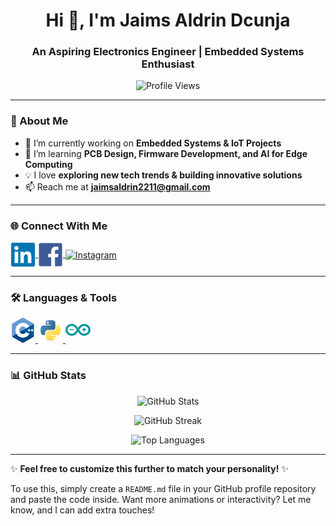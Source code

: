 <h1 align="center">Hi 👋, I'm Jaims Aldrin Dcunja</h1>
<h3 align="center">An Aspiring Electronics Engineer | Embedded Systems Enthusiast</h3>

<p align="center">
  <img src="https://komarev.com/ghpvc/?username=jamesaldrin22&label=Profile%20Views&color=0e75b6&style=flat" alt="Profile Views" />
</p>

---

### 🚀 About Me
- 🔭 I’m currently working on **Embedded Systems & IoT Projects**
- 🌱 I’m learning **PCB Design, Firmware Development, and AI for Edge Computing**
- 💡 I love **exploring new tech trends & building innovative solutions**
- 📫 Reach me at **jaimsaldrin2211@gmail.com**

---

### 🌐 Connect With Me
<p align="left">
  <a href="https://linkedin.com/in/jaims-aldrin" target="_blank">
    <img align="center" src="https://raw.githubusercontent.com/devicons/devicon/master/icons/linkedin/linkedin-original.svg" alt="LinkedIn" height="40" width="40" />
  </a>
  <a href="https://fb.com/james-aldrin" target="_blank">
    <img align="center" src="https://raw.githubusercontent.com/devicons/devicon/master/icons/facebook/facebook-original.svg" alt="Facebook" height="40" width="40" />
  </a>
  <a href="https://instagram.com/aldrin_dcu" target="_blank">
    <img align="center" src="https://raw.githubusercontent.com/devicons/devicon/master/icons/instagram/instagram-original.svg" alt="Instagram" height="40" width="40" />
  </a>
</p>

---

### 🛠 Languages & Tools
<p align="left">
  <a href="https://www.w3schools.com/cpp/" target="_blank">
    <img src="https://raw.githubusercontent.com/devicons/devicon/master/icons/cplusplus/cplusplus-original.svg" alt="C++" width="40" height="40"/>
  </a>
  <a href="https://www.python.org/" target="_blank">
    <img src="https://raw.githubusercontent.com/devicons/devicon/master/icons/python/python-original.svg" alt="Python" width="40" height="40"/>
  </a>
  <a href="https://www.arduino.cc/" target="_blank">
    <img src="https://raw.githubusercontent.com/devicons/devicon/master/icons/arduino/arduino-original.svg" alt="Arduino" width="40" height="40"/>
  </a>
</p>

---

### 📊 GitHub Stats
<p align="center">
  <img src="https://github-readme-stats.vercel.app/api?username=jamesaldrin22&show_icons=true&theme=tokyonight" alt="GitHub Stats" />
</p>

<p align="center">
  <img src="https://github-readme-streak-stats.herokuapp.com/?user=jamesaldrin22&theme=tokyonight" alt="GitHub Streak" />
</p>

<p align="center">
  <img src="https://github-readme-stats.vercel.app/api/top-langs/?username=jamesaldrin22&layout=compact&theme=tokyonight" alt="Top Languages" />
</p>

---

✨ **Feel free to customize this further to match your personality!** ✨

To use this, simply create a `README.md` file in your GitHub profile repository and paste the code inside. Want more animations or interactivity? Let me know, and I can add extra touches!
